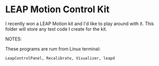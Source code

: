 LEAP Motion Control Kit
=======================


I recently won a LEAP Motion kit and I'd like to play around with it. This folder will store any test code I create for the kit.

NOTES:

These programs are rum from Linux terminal:


	LeapControlPanel, Recalibrate, Visualizer, leapd
